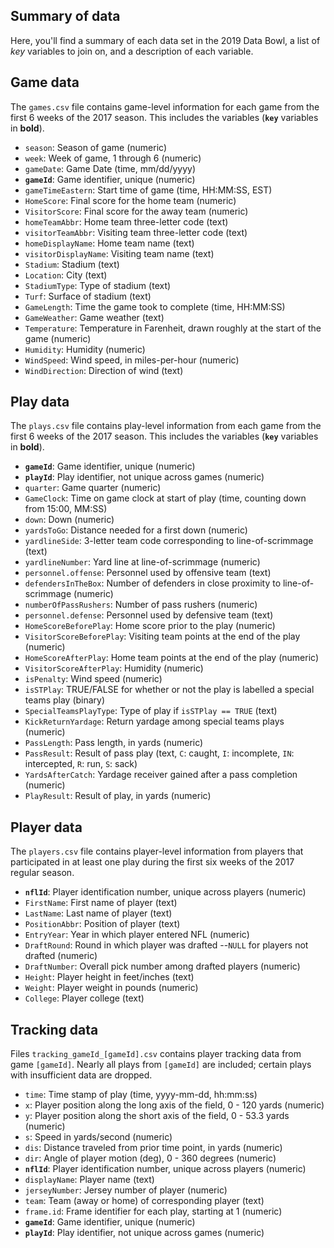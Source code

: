 
<!-- README.md is generated from README.Rmd. Please edit that file -->
Summary of data
---------------

Here, you'll find a summary of each data set in the 2019 Data Bowl, a list of *key* variables to join on, and a description of each variable.

Game data
---------

The `games.csv` file contains game-level information for each game from the first 6 weeks of the 2017 season. This includes the variables (**`key`** variables in **bold**).

-   `season`: Season of game (numeric)
-   `week`: Week of game, 1 through 6 (numeric)
-   `gameDate`: Game Date (time, mm/dd/yyyy)
-   **`gameId`**: Game identifier, unique (numeric)
-   `gameTimeEastern`: Start time of game (time, HH:MM:SS, EST)
-   `HomeScore`: Final score for the home team (numeric)
-   `VisitorScore`: Final score for the away team (numeric)
-   `homeTeamAbbr`: Home team three-letter code (text)
-   `visitorTeamAbbr`: Visiting team three-letter code (text)
-   `homeDisplayName`: Home team name (text)
-   `visitorDisplayName`: Visiting team name (text)
-   `Stadium`: Stadium (text)
-   `Location`: City (text)
-   `StadiumType`: Type of stadium (text)
-   `Turf`: Surface of stadium (text)
-   `GameLength`: Time the game took to complete (time, HH:MM:SS)
-   `GameWeather`: Game weather (text)
-   `Temperature`: Temperature in Farenheit, drawn roughly at the start of the game (numeric)
-   `Humidity`: Humidity (numeric)
-   `WindSpeed`: Wind speed, in miles-per-hour (numeric)
-   `WindDirection`: Direction of wind (text)

Play data
---------

The `plays.csv` file contains play-level information from each game from the first 6 weeks of the 2017 season. This includes the variables (**`key`** variables in **bold**).

-   **`gameId`**: Game identifier, unique (numeric)
-   **`playId`**: Play identifier, not unique across games (numeric)
-   `quarter`: Game quarter (numeric)
-   `GameClock`: Time on game clock at start of play (time, counting down from 15:00, MM:SS)
-   `down`: Down (numeric)
-   `yardsToGo`: Distance needed for a first down (numeric)
-   `yardlineSide`: 3-letter team code corresponding to line-of-scrimmage (text)
-   `yardlineNumber`: Yard line at line-of-scrimmage (numeric)
-   `personnel.offense`: Personnel used by offensive team (text)
-   `defendersInTheBox`: Number of defenders in close proximity to line-of-scrimmage (numeric)
-   `numberOfPassRushers`: Number of pass rushers (numeric)
-   `personnel.defense`: Personnel used by defensive team (text)
-   `HomeScoreBeforePlay`: Home score prior to the play (numeric)
-   `VisitorScoreBeforePlay`: Visiting team points at the end of the play (numeric)
-   `HomeScoreAfterPlay`: Home team points at the end of the play (numeric)
-   `VisitorScoreAfterPlay`: Humidity (numeric)
-   `isPenalty`: Wind speed (numeric)
-   `isSTPlay`: TRUE/FALSE for whether or not the play is labelled a special teams play (binary)
-   `SpecialTeamsPlayType`: Type of play if `isSTPlay == TRUE` (text)
-   `KickReturnYardage`: Return yardage among special teams plays (numeric)
-   `PassLength`: Pass length, in yards (numeric)
-   `PassResult`: Result of pass play (text, `C`: caught, `I`: incomplete, `IN`: intercepted, `R`: run, `S`: sack)
-   `YardsAfterCatch`: Yardage receiver gained after a pass completion (numeric)
-   `PlayResult`: Result of play, in yards (numeric)

Player data
-----------

The `players.csv` file contains player-level information from players that participated in at least one play during the first six weeks of the 2017 regular season.

-   **`nflId`**: Player identification number, unique across players (numeric)
-   `FirstName`: First name of player (text)
-   `LastName`: Last name of player (text)
-   `PositionAbbr`: Position of player (text)
-   `EntryYear`: Year in which player entered NFL (numeric)
-   `DraftRound`: Round in which player was drafted --`NULL` for players not drafted (numeric)
-   `DraftNumber`: Overall pick number among drafted players (numeric)
-   `Height`: Player height in feet/inches (text)
-   `Weight`: Player weight in pounds (numeric)
-   `College`: Player college (text)

Tracking data
-------------

Files `tracking_gameId_[gameId].csv` contains player tracking data from game `[gameId]`. Nearly all plays from `[gameId]` are included; certain plays with insufficient data are dropped.

-   `time`: Time stamp of play (time, yyyy-mm-dd, hh:mm:ss)
-   `x`: Player position along the long axis of the field, 0 - 120 yards (numeric)
-   `y`: Player position along the short axis of the field, 0 - 53.3 yards (numeric)
-   `s`: Speed in yards/second (numeric)
-   `dis`: Distance traveled from prior time point, in yards (numeric)
-   `dir`: Angle of player motion (deg), 0 - 360 degrees (numeric)
-   **`nflId`**: Player identification number, unique across players (numeric)
-   `displayName`: Player name (text)
-   `jerseyNumber`: Jersey number of player (numeric)
-   `team`: Team (away or home) of corresponding player (text)
-   `frame.id`: Frame identifier for each play, starting at 1 (numeric)
-   **`gameId`**: Game identifier, unique (numeric)
-   **`playId`**: Play identifier, not unique across games (numeric)
